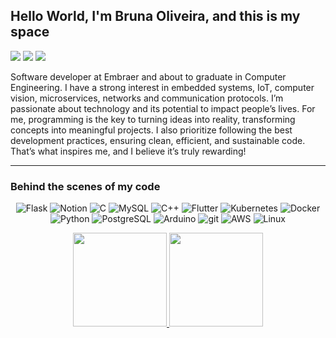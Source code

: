 ## Hello World, I'm Bruna Oliveira, and this is my space

<div>
  <a href="https://instagram.com/bru_oliveirax" target="_blank"><img src="https://img.shields.io/badge/-Instagram-%23E4405F?style=for-the-badge&logo=instagram&logoColor=white" target="_blank"></a>
  <a href = "mailto:brunaisaboliveira@gmail.com"><img src="https://img.shields.io/badge/-Gmail-%23333?style=for-the-badge&logo=gmail&logoColor=white" target="_blank"></a>
  <a href="https://br.linkedin.com/in/bruna-i-oliveira" target="_blank"><img src="https://img.shields.io/badge/-LinkedIn-%230077B5?style=for-the-badge&logo=linkedin&logoColor=white" target="_blank"></a> 
 </div>

<p>
    Software developer at Embraer and about to graduate in Computer Engineering. I have a strong interest in embedded systems, IoT, computer vision, microservices, networks and communication protocols. I’m passionate about technology and its potential to impact people’s lives. For me, programming is the key to turning ideas into reality, transforming concepts into meaningful projects. I also prioritize following the best development practices, ensuring clean, efficient, and sustainable code. That’s what inspires me, and I believe it’s truly rewarding!
 <p>

---

<h3>Behind the scenes of my code</h3>
<p style="text-align: center;">
  <img alt="Flask" src="https://img.shields.io/badge/Flask-333?style=flat-square&logo=flask&logoColor=white" />
  <img alt="Notion" src="https://img.shields.io/badge/Notion-111?style=flat-square&logo=notion&logoColor=white" />
  <img alt="C" src="https://img.shields.io/badge/-C-004085?style=flat-square&logo=c&logoColor=white" />
  <img alt="MySQL" src="https://img.shields.io/badge/MySQL-004080?style=flat-square&logo=mysql&logoColor=white" />
  <img alt="C++" src="https://img.shields.io/badge/C++-00599C?style=flat-square&logo=c%2B%2B&logoColor=white" />
  <img alt="Flutter" src="https://img.shields.io/badge/Flutter-02569B?style=flat-square&logo=flutter&logoColor=white" />
  <img alt="Kubernetes" src="https://img.shields.io/badge/Kubernetes-326CE5?style=flat-square&logo=kubernetes&logoColor=white" />
  <img alt="Docker" src="https://img.shields.io/badge/-Docker-007ACC?style=flat-square&logo=docker&logoColor=white" />
  <img alt="Python" src="https://img.shields.io/badge/Python-3776AB?style=flat-square&logo=python&logoColor=fff" />
  <img alt="PostgreSQL" src="https://img.shields.io/badge/PostgreSQL-336791?style=flat-square&logo=postgresql&logoColor=white" />
  <img alt="Arduino" src="https://img.shields.io/badge/-Arduino-00778F?style=flat-square&logo=arduino&logoColor=white" />
  <img alt="git" src="https://img.shields.io/badge/-Git-E44C30?style=flat-square&logo=git&logoColor=white" />
  <img alt="AWS" src="https://img.shields.io/badge/AWS-FF9900?style=flat-square&logo=amazon-web-services&logoColor=white" />
  <img alt="Linux" src="https://img.shields.io/badge/-Linux-FCC624?style=flat-square&logo=linux&logoColor=black" />
</p>

<div align="center">
  <a href="https://github.com/bru-oliveirax">
  <img height="150em" src="https://github-readme-stats.vercel.app/api?username=bru-oliveirax&show_icons=true&theme=dark&include_all_commits=true&count_private=true"/>
  <img height="150em" src="https://github-readme-stats.vercel.app/api/top-langs/?username=bru-oliveirax&layout=compact&langs_count=7&theme=dark"/>
</div>
